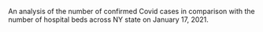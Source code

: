 An analysis of the number of confirmed Covid cases in comparison with the number of hospital beds across NY state on January 17, 2021.  
